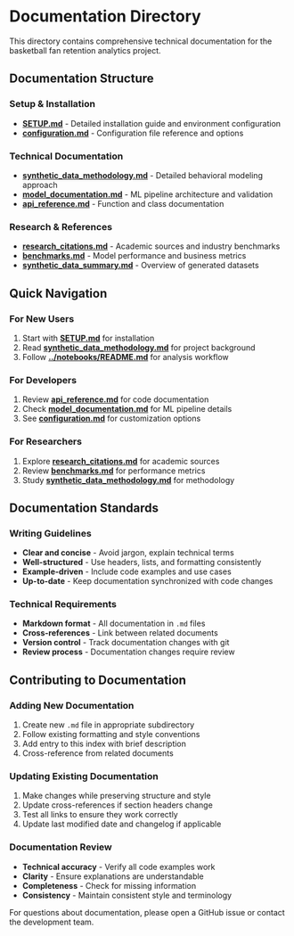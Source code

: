 # Documentation Directory

This directory contains comprehensive technical documentation for the basketball fan retention analytics project.

## Documentation Structure

### Setup & Installation
- **[SETUP.md](SETUP.md)** - Detailed installation guide and environment configuration
- **[configuration.md](configuration.md)** - Configuration file reference and options

### Technical Documentation
- **[synthetic_data_methodology.md](synthetic_data_methodology.md)** - Detailed behavioral modeling approach
- **[model_documentation.md](model_documentation.md)** - ML pipeline architecture and validation
- **[api_reference.md](api_reference.md)** - Function and class documentation

### Research & References
- **[research_citations.md](research_citations.md)** - Academic sources and industry benchmarks
- **[benchmarks.md](benchmarks.md)** - Model performance and business metrics
- **[synthetic_data_summary.md](synthetic_data_summary.md)** - Overview of generated datasets

## Quick Navigation

### For New Users
1. Start with **[SETUP.md](SETUP.md)** for installation
2. Read **[synthetic_data_methodology.md](synthetic_data_methodology.md)** for project background
3. Follow **[../notebooks/README.md](../notebooks/README.md)** for analysis workflow

### For Developers
1. Review **[api_reference.md](api_reference.md)** for code documentation
2. Check **[model_documentation.md](model_documentation.md)** for ML pipeline details
3. See **[configuration.md](configuration.md)** for customization options

### For Researchers
1. Explore **[research_citations.md](research_citations.md)** for academic sources
2. Review **[benchmarks.md](benchmarks.md)** for performance metrics
3. Study **[synthetic_data_methodology.md](synthetic_data_methodology.md)** for methodology

## Documentation Standards

### Writing Guidelines
- **Clear and concise** - Avoid jargon, explain technical terms
- **Well-structured** - Use headers, lists, and formatting consistently
- **Example-driven** - Include code examples and use cases
- **Up-to-date** - Keep documentation synchronized with code changes

### Technical Requirements
- **Markdown format** - All documentation in `.md` files
- **Cross-references** - Link between related documents
- **Version control** - Track documentation changes with git
- **Review process** - Documentation changes require review

## Contributing to Documentation

### Adding New Documentation
1. Create new `.md` file in appropriate subdirectory
2. Follow existing formatting and style conventions
3. Add entry to this index with brief description
4. Cross-reference from related documents

### Updating Existing Documentation
1. Make changes while preserving structure and style
2. Update cross-references if section headers change
3. Test all links to ensure they work correctly
4. Update last modified date and changelog if applicable

### Documentation Review
- **Technical accuracy** - Verify all code examples work
- **Clarity** - Ensure explanations are understandable
- **Completeness** - Check for missing information
- **Consistency** - Maintain consistent style and terminology

For questions about documentation, please open a GitHub issue or contact the development team.
